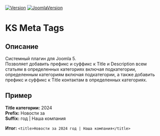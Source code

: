 [![Version](https://flat.badgen.net//github/release/mediafoks/plg_sys_ksmeta/stable?color=blue)]() [![JoomlaVersion](https://flat.badgen.net/badge/Joomla/5.0/orange)]()

# KS Meta Tags

## Описание

Системный плагин для Joomla 5.\
Позволяет добавить префикс и суффикс к Title и Description всем статьям в определенных категориях включая подкатегории, определенным категориям включая подкатегории, а также добавить префикс и суффикс к Title контактам в определенных категориях.

## Пример

**Title категории:** 2024\
**Prefix:** Новости за\
**Suffix:** год | Наша компания

**Итог:** `<title>Новости за 2024 год | Наша компания</title>`
